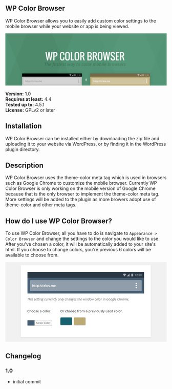 ## WP Color Browser
WP Color Browser allows you to easily add custom color settings to the mobile browser while your website or app is being viewed.

![Alt text](https://raw.githubusercontent.com/CarlosRios/wp-color-browser/master/assets/images/banner.jpg "WP Color Browser")

**Version:**			1.0  
**Requires at least:**	4.4  
**Tested up to:**		4.5.1  
**License:**			GPLv2 or later  

## Installation
WP Color Browser can be installed either by downloading the zip file and uploading it to your website via WordPress, or by finding it in the WordPress plugin directory.

## Description
WP Color Browser uses the theme-color meta tag which is used in browsers such as Google Chrome to customize the mobile browser. Currently WP Color Browser is only working on the mobile version of Google Chrome because that is the only browser to implement the theme-color meta tag. More settings will be added to the plugin as more browers adopt use of theme-color and other meta tags.

## How do I use WP Color Browser?
To use WP Color Browser, all you have to do is navigate to `Appearance > Color Browser` and change the settings to the color you would like to use. After you've chosen a color, it will be automatically added to your site's html. If you choose to change colors, you're previous 6 colors will be available to choose from.

![Alt text](https://raw.githubusercontent.com/CarlosRios/wp-color-browser/master/assets/images/settings.png "WP Color Browser Settings")

## Changelog

### 1.0
 - initial commit